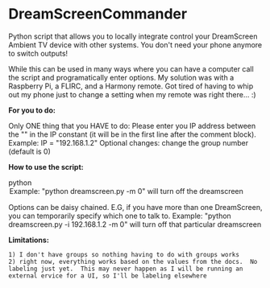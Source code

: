 # DreamScreenCommander
Python script that allows you to locally integrate control your DreamScreen Ambient TV device with other systems.  You don't need your phone anymore to switch outputs!

While this can be used in many ways where you can have a computer call the script and programatically enter options.
My solution was with a Raspberry Pi, a FLIRC, and a Harmony remote.  Got tired of having to whip out my phone just to change a setting when my remote was right there... :)

****For you to do:****

Only ONE thing that you HAVE to do: Please enter you IP address between the "" in the IP constant (it will be in the first line after the comment block).  Example: IP = "192.168.1.2"
Optional changes: change the group number (default is 0)

****How to use the script:****

python <path to this file> <option> <value>
Example: "python dreamscreen.py -m 0" will turn off the dreamscreen

Options can be daisy chained.  E.G, if you have more than one DreamScreen, you can temporarily specify which one to talk to.
Example: "python dreamscreen.py -i 192.168.1.2 -m 0" will turn off that particular dreamscreen

****Limitations:****

    1) I don't have groups so nothing having to do with groups works
    2) right now, everything works based on the values from the docs.  No labeling just yet.  This may never happen as I will be running an external ervice for a UI, so I'll be labeling elsewhere
